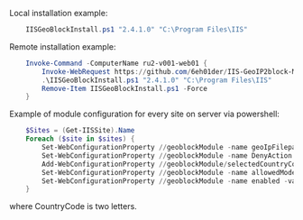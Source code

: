 Local installation example:
```powershell
    IISGeoBlockInstall.ps1 "2.4.1.0" "C:\Program Files\IIS"
```    
Remote installation example:
```powershell
    Invoke-Command -ComputerName ru2-v001-web01 {
        Invoke-WebRequest https://github.com/6eh01der/IIS-GeoIP2block-Module/raw/master/InstallScripts/IISGeoBlockInstall.ps1 -OutFile IISGeoBlockInstall.ps1
        .\IISGeoBlockInstall.ps1 "2.4.1.0" "C:\Program Files\IIS"
        Remove-Item IISGeoBlockInstall.ps1 -Force
    }
```
Example of module configuration for every site on server via powershell:
```powershell
    $Sites = (Get-IISSite).Name
    Foreach ($site in $sites) {
        Set-WebConfigurationProperty //geoblockModule -name geoIpFilepath -value C:\MaxMind\GeoIP2Lite\GeoLite2-Country.mmdb -PSPath "iis:sites/$site"
        Set-WebConfigurationProperty //geoblockModule -name DenyAction -value Abort -PSPath "iis:sites/$site"
        Add-WebConfigurationProperty //geoblockModule/selectedCountryCodes -name collection -value @{code='CountryCode'} -PSPath "iis:sites/$site"
        Set-WebConfigurationProperty //geoblockModule -name allowedMode -value False -PSPath "iis:sites/$site"
        Set-WebConfigurationProperty //geoblockModule -name enabled -value True -PSPath "iis:sites/$site"
    }
```
where CountryCode is two letters.
